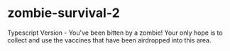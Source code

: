 # zombie-survival-2
Typescript Version - You've been bitten by a zombie! Your only hope is to collect and use the vaccines that have been airdropped into this area. 
